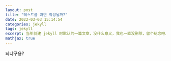 ```yaml
---
layout: post
title: "테스트글 과연 작성될까?"
date: 2022-03-03 15:14:54
categories: jekyll
tags: jekyll
excerpt: 当年创建 jekyll 时默认的一篇文章，没什么意义，我也一直没删除，留个纪念吧。
mathjax: true
---
```


되냐구용?

